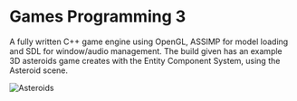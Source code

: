 # Games Programming 3

A fully written C++ game engine using OpenGL, ASSIMP for model loading and SDL for window/audio management. The build given has an example 3D asteroids game creates with the Entity Component System, using the Asteroid scene.

![Asteroids](https://github.com/LewisMcI/Games-Programming-3/assets/77415321/9b2c03fd-d474-4e08-b34b-418125f75856)
